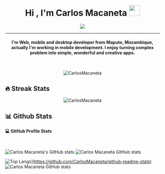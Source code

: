 <h1 align="center">Hi , I'm Carlos Macaneta <img src="https://media.giphy.com/media/hvRJCLFzcasrR4ia7z/giphy.gif" width="35"></h1>
<p align="center">
  <a href="https://github.com/DenverCoder1/readme-typing-svg"><img src="https://readme-typing-svg.herokuapp.com?lines=Computer+Science+Student;Android+And+Web+Developer;I%20am%20%%20Always%20learning%20new%20things%20to%20improve%20my%20skills&center=true&width=500&height=50"></a>
</p>
<hr/>
<h4 align="center">I'm Web, mobile and desktop developer from Maputo, Mozambique, actually I'm working in mobile development. I enjoy turning complex problem into simple, wonderful and creative apps.</h4>
<br>
<p align="center"> <img src="https://komarev.com/ghpvc/?username=CarlosMacaneta&label=Profile%20views&color=0e75b6&style=plastic" alt="CarlosMacaneta" /> </p>

## 🔥 Streak Stats
<p align="center"><img src="https://github-readme-streak-stats.herokuapp.com/?user=CarlosMacaneta&theme=tokyonight" alt="CarlosMacaneta"  /></p>

## 📊 Github Stats 


  <p><b>💻 GitHub Profile Stats</b></p>
  <br/>
  
 
![Carlos Macaneta's GitHub stats](https://github-readme-stats.vercel.app/api?username=CarlosMacaneta&show_icons=true&theme=tokyonight) ![Carlos Macaneta GitHub stats](https://github-profile-summary-cards.vercel.app/api/cards/repos-per-language?username=CarlosMacaneta&theme=tokyonight)

![Top Langs](https://github-readme-stats.vercel.app/api/top-langs/?username=CarlosMacaneta&langs_count=10&show_icons=true&theme=tokyonight&layout=compact)](https://github.com/CarlosMacaneta/github-readme-stats) ![Carlos Macaneta GitHub stats](https://github-profile-summary-cards.vercel.app/api/cards/most-commit-language?username=CarlosMacaneta&theme=tokyonight)

 
 
  
<!--  <p align="center">
    <a href="https://github.com/anuraghazra/github-readme-stats"><img alt="Carlos Macaneta's Github Stats" src="https://github-readme-stats.vercel.app/api?username=CarlosMacaneta&show_icons=true&count_private=true&theme=tokyonight" height="192px"/></a>
<br/>
  &nbsp;
	  <img src="https://github-readme-stats.vercel.app/api/top-langs?username=CarlosMacaneta&show_icons=true&langs_count=10&locale=en&layout=compact&theme=tokyonight" alt="CarlosMacaneta" height="192px"/>
  <br/>
  </p> -->


 
